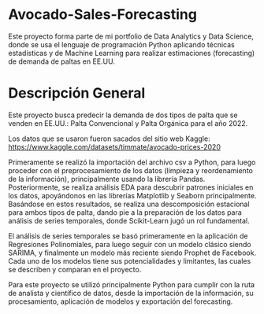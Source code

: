 # Avocado-Sales-Forecasting
Este proyecto forma parte de mi portfolio de Data Analytics y Data Science, donde se usa el lenguaje de programación Python aplicando técnicas estadísticas y de Machine Learning para realizar estimaciones (forecasting) de demanda de paltas en EE.UU.

# Descripción General
Este proyecto busca predecir la demanda de dos tipos de palta que se venden en EE.UU.: Palta Convencional y Palta Orgánica para el año 2022.

Los datos que se usaron fueron sacados del sitio web Kaggle: https://www.kaggle.com/datasets/timmate/avocado-prices-2020

Primeramente se realizó la importación del archivo csv a Python, para luego proceder con el preprocesamiento de los datos (limpieza y reordenamiento de la información), principalmente usando la librería Pandas. Posteriormente, se realiza análisis EDA para descubrir patrones iniciales en los datos, apoyándonos en las librerías Matplotlib y Seaborn principalmente. Basándose en estos resultados, se realiza una descomposición estacional para ambos tipos de palta, dando pie a la preparación de los datos para análisis de series temporales, donde Scikit-Learn jugó un rol fundamental.

El análisis de series temporales se basó primeramente en la aplicación de Regresiones Polinomiales, para luego seguir con un modelo clásico siendo SARIMA, y finalmente un modelo más reciente siendo Prophet de Facebook. Cada uno de los modelos tiene sus potencialidades y limitantes, las cuales se describen y comparan en el proyecto.

Para este proyecto se utilizó principalmente Python para cumplir con la ruta de analista y científico de datos, desde la importación de la información, su procesamiento, aplicación de modelos y exportación del forecasting. 
